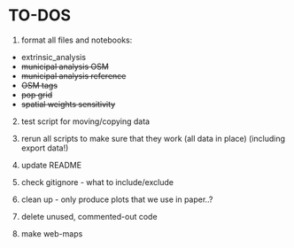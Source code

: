 # TO-DOS

1. format all files and notebooks:

- extrinsic_analysis
- ~~municipal analysis OSM~~
- ~~municipal analysis reference~~
- ~~OSM tags~~
- ~~pop grid~~
- ~~spatial weights sensitivity~~

2. test script for moving/copying data

3. rerun all scripts to make sure that they work (all data in place) (including export data!)

4. update README

5. check gitignore - what to include/exclude

6. clean up - only produce plots that we use in paper..?

7. delete unused, commented-out code

8. make web-maps
